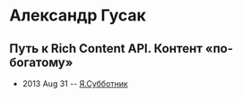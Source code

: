 # Александр Гусак

## Путь к Rich Content API. Контент «по-богатому»
- 2013 Aug 31 -- [Я.Субботник](https://events.yandex.ru/lib/talks/1045/)    
